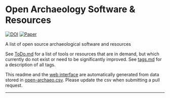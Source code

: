 <!-- about.md is automatically preprended to README.md in R/csv2readme.R -->
# Open Archaeology Software & Resources

[![DOI](https://zenodo.org/badge/DOI/10.5281/zenodo.8299652.svg)](https://doi.org/10.5281/zenodo.8299652)
[![Paper](https://img.shields.io/badge/Paper-JOAD-green)](https://doi.org/10.5334/joad.111)

A list of open source archaeological software and resources

See [ToDo.md](https://github.com/zackbatist/open-archaeo/blob/master/ToDo.md) for a list of tools or resources that are in demand, but which currently do not exist or need to be significantly improved. See [tags.md](https://github.com/zackbatist/open-archaeo/blob/master/tags.md) for a description of all tags.

This readme and the [web interface](https://open-archaeo.info) are automatically generated from data stored in [open-archaeo.csv](https://github.com/zackbatist/open-archaeo/blob/master/open-archaeo.csv). Please update the csv when submitting a pull request.

---
